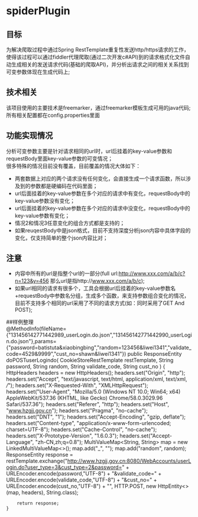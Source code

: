 # spiderPlugin

## 目标  
为解决爬取过程中通过Spring RestTemplate重复性发送http/https请求的工作，使得该过程可以通过fiddler代理爬取(通过二次开发c#API)到的请求格式化文件自动生成相关的发送请求代码(基础的爬取API)，并分析出请求之间的相关关系找到可变参数体现在生成代码上;  

## 技术相关  
该项目使用的主要技术是freemarker，通过freemarker模板生成可用的java代码;
所有相关配置都在config.properties里面

## 功能实现情况  
分析可变参数主要是针对请求相同的url时，url后挂着的key-value参数和requestBody里面key-value参数的可变情况；  
很多特殊的情况目前没有覆盖，目前覆盖的情况大体如下：  
* 两套数据上对应的两个请求没有任何变化，会直接生成一个请求函数，所以涉及到的参数都是硬编码在代码里面；  
* url后面挂着的key-value参数在多个对应的请求中有变化，requestBody中的key-value参数没有变化；  
* url后面挂着的key-value参数在多个对应的请求中没变化，requestBody中的key-value参数有变化；  
* 情况2和情况3任意变化的组合方式都是支持的；  
* 如果reuqestBody中是json格式，目前不支持深度分析json内容中具体字段的变化，仅支持简单的整个json内容比对；  

## 注意  
* 内容中所有的url是指整个url的一部分(full url:http://www.xxx.com/a/b/c?n=123&y=456 那么url是指http://www.xxx.com/a/b/c);  
* 如果url相同的请求有很多个，工具会根据url后挂着的key-value参数名+requestBody中参数名分组，生成多个函数，来支持参数组合变化的情况， 
  目前不支持多个相同的url采用了不同的请求方式(如：同时采用了GET And POST);

##样例整理  
    @MethodInfo(fileName={"131456142771442989_userLogin.do.json","131456142771442990_userLogin.do.json"},params=             {"password=batistuta&xiaobingbing","random=123456&liwei1341","validate_code=4529&9999","cust_no=shawn&liwei1341"})
    public ResponseEntity<String> doPOSTuserLogindo(
        CookieStoreRestTemplate restTemplate,
        String password,
        String random,
        String validate_code,
        String cust_no
    ) {
        HttpHeaders headers = new HttpHeaders();
        headers.set("Origin", "http");
        headers.set("Accept", "text/javascript, text/html, application/xml, text/xml, */*");
        headers.set("X-Requested-With", "XMLHttpRequest");
        headers.set("User-Agent", "Mozilla/5.0 (Windows NT 10.0; Win64; x64) AppleWebKit/537.36 (KHTML, like Gecko) Chrome/58.0.3029.96 Safari/537.36");
        headers.set("Referer", "http");
        headers.set("Host", "www.hzgjj.gov.cn");
        headers.set("Pragma", "no-cache");
        headers.set("DNT", "1");
        headers.set("Accept-Encoding", "gzip, deflate");
        headers.set("Content-type", "application/x-www-form-urlencoded; charset=UTF-8");
        headers.set("Cache-Control", "no-cache");
        headers.set("X-Prototype-Version", "1.6.0.3");
        headers.set("Accept-Language", "zh-CN,zh;q=0.8");
        MultiValueMap<String, String> map = new LinkedMultiValueMap<>();
        map.add("_", "");
        map.add("random", random);
        ResponseEntity<String> response = restTemplate.exchange("http://www.hzgjj.gov.cn:8080/WebAccounts/userLogin.do?user_type=3&cust_type=2&password=" + URLEncoder.encode(password,"UTF-8") + "&validate_code=" + URLEncoder.encode(validate_code,"UTF-8") + "&cust_no=" + URLEncoder.encode(cust_no,"UTF-8") + "", HTTP.POST, new HttpEntity<>(map, headers), String.class);

        return response;
    }
